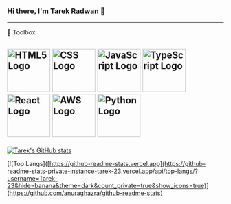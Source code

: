 ### Hi there, I'm Tarek Radwan 👋

<!--
**Tarek-23/Tarek-23** is a ✨ _special_ ✨ repository because its `README.md` (this file) appears on your GitHub profile.

Here are some ideas to get you started:

- 🔭 I’m currently working on ...
- 🌱 I’m currently learning ...
- 👯 I’m looking to collaborate on ...
- 🤔 I’m looking for help with ...
- 💬 Ask me about ...
- 📫 How to reach me: ...
- ⚡ Fun fact: ...
-->

---

🧰 Toolbox

<img src="https://cdn.worldvectorlogo.com/logos/html-1.svg" alt="HTML5 Logo" width="100" height="100"/> <img src="https://cdn.worldvectorlogo.com/logos/css-3.svg" alt="CSS Logo" width="100" height="100"/> <img src="https://cdn.worldvectorlogo.com/logos/logo-javascript.svg" alt="JavaScript Logo" width="100" height="100"/> <img src="https://cdn.worldvectorlogo.com/logos/typescript.svg" alt="TypeScript Logo" width="100" height="100"/> <img src="https://cdn.worldvectorlogo.com/logos/react-2.svg" alt="React Logo" width="100" height="100"/> <img src="https://cdn.worldvectorlogo.com/logos/aws-2.svg" alt="AWS Logo" width="100" height="100"/> <img src="https://cdn.worldvectorlogo.com/logos/python-5.svg" alt="Python Logo" width="100" height="100"/>
---

[![Tarek's GitHub stats](https://github-readme-stats-private-instance-tarek-23.vercel.app/api?username=Tarek-23&theme=dark&count_private=true&show_icons=true&show=reviews&hide=contribs,issues)](https://github.com/anuraghazra/github-readme-stats)

[![Top Langs]([https://github-readme-stats.vercel.app](https://github-readme-stats-private-instance-tarek-23.vercel.app/api/top-langs/?username=Tarek-23&hide=banana&theme=dark&count_private=true&show_icons=true)](https://github.com/anuraghazra/github-readme-stats)



